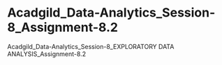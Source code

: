 # Acadgild_Data-Analytics_Session-8_Assignment-8.2
Acadgild_Data-Analytics_Session-8_EXPLORATORY DATA ANALYSIS_Assignment-8.2
